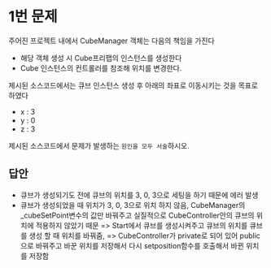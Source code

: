 # 1번 문제

주어진 프로젝트 내에서 CubeManager 객체는 다음의 책임을 가진다
- 해당 객체 생성 시 Cube프리팹의 인스턴스를 생성한다
- Cube 인스턴스의 컨트롤러를 참조해 위치를 변경한다.

제시된 소스코드에서는 큐브 인스턴스 생성 후 아래의 좌표로 이동시키는 것을 목표로 하였다
- x : 3
- y : 0
- z : 3

제시된 소스코드에서 문제가 발생하는 `원인을 모두 서술`하시오.

## 답안
- 큐브가 생성되기도 전에 큐브의 위치를 3, 0, 3으로 세팅을 하기 때문에 에러 발생
- 큐브가 생성되었을 때 위치가 3, 0, 3으로 위치 하지 않음, CubeManager의 _cubeSetPoint변수의 값만 바꿔주고 실질적으로 CubeController안의 큐브의 위치에 적용하지 않았기 때문
 => Start에서 큐브를 생성시켜주고 큐브의 위치를 큐브를 생성 할 때 위치를 바꿔줌, 
 => CubeController가 private로 되어 있어 public으로 바꿔주고 
    바꾼 위치를 저장해서 다시 setposition함수를 호출해서 바뀐 위치를 저장함